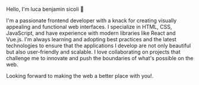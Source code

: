Hello, I'm luca benjamin sicoli 👋

I'm a passionate frontend developer with a knack for creating visually appealing and functional web interfaces. I specialize in HTML, CSS, JavaScript, and have experience with modern libraries like React and Vue.js. I'm always learning and adopting best practices and the latest technologies to ensure that the applications I develop are not only beautiful but also user-friendly and scalable. I love collaborating on projects that challenge me to innovate and push the boundaries of what's possible on the web.

Looking forward to making the web a better place with you!.
